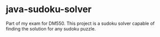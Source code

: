 # java-sudoku-solver
Part of my exam for DM550. This project is a sudoku solver capable of finding the solution for any sudoku puzzle.

